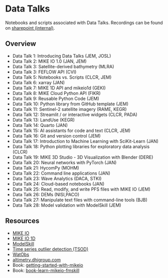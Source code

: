 # Data Talks
Notebooks and scripts associated with Data Talks. Recordings can be found on [sharepoint (internal)](https://dhigroup.sharepoint.com/sites/TechnologyandInnovation/SitePages/DnA-Datatalks.aspx).

## Overview

* Data Talk 1: Introducing Data Talks (JEM, JOSL)
* Data Talk 2: MIKE IO 1.0 (JAN, JEM)
* Data Talk 3: Satellite-derived bathymetry (MLRA)
* Data Talk 3: FEFLOW API (CVI)
* Data Talk 5: Notebooks vs. Scripts (CLCR, JEM)
* Data Talk 6: xarray (JAN)
* Data Talk 7: MIKE 1D API and mikeio1d (GEKI)
* Data Talk 8: MIKE Cloud Python API (FIKR)
* Data Talk 9: Reusable Python Code (JEM)
* Data Talk 10: Python library from GitHub template (JEM)
* Data Talk 11: Sentinel-2 satellite imagery (RAME, KEGR)
* Data Talk 12: Streamlit / or interactive widgets (CLCR, PADA)
* Data Talk 13: LandUse (KEGR)
* Data Talk 14: Quarto (JAN)
* Data Talk 15: AI assistants for code and text (CLCR, JEM)
* Data Talk 16: Git and version control (JEM)
* Data Talk 17: Introduction to Machine Learning with SciKit-Learn (JAN)
* Data Talk 18: Python plotting libraries for exploratory data analysis (CLCR)
* Data Talk 19: MIKE 3D Studio - 3D Visualization with Blender (DERE)
* Data Talk 20: Neural networks with PyTorch (JAN)
* Data Talk 21: HycomPy (MOHM)
* Data Talk 22: Command line applications (JAN)
* Data Talk 23: Wave Analytics (DACA, STKI)
* Data Talk 24: Cloud-based notebooks (JAN)
* Data Talk 25: Read, modify, and write PFS files with MIKE IO (JEM) 
* Data Talk 26: DEMs (NISI,PACO)
* Data Talk 27: Manipulate text files with command-line tools (BJB)
* Data Talk 28: Model validation with ModelSkill (JEM)


## Resources 

* [MIKE IO](https://github.com/DHI/mikeio)
* [MIKE IO 1D](https://github.com/DHI/mikeio1d)
* [ModelSkill](https://github.com/DHI/modelskill)
* [Time series outlier detection (TSOD)](https://github.com/DHI/tsod)
* [WatObs](https://github.com/DHI/watobs)
* [altimetry.dhigroup.com](https://altimetry.dhigroup.com)
* Book: [getting-started-with-mikeio](https://dhi.github.io/getting-started-with-mikeio/intro.html)
* Book: [book-learn-mikeio-fmskill](https://dhi.github.io/book-learn-mikeio-fmskill/intro.html)

